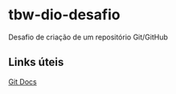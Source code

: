 # tbw-dio-desafio
Desafio de criação de um repositório Git/GitHub

## Links úteis
[Git Docs](https://git-scm.com/docs)
